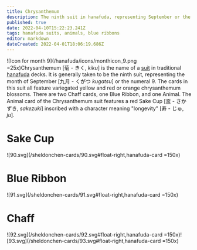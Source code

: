```yaml
---
title: Chrysanthemum
description: The ninth suit in hanafuda, representing September or the number 9
published: true
date: 2022-04-10T15:22:23.241Z
tags: hanafuda suits, animals, blue ribbons
editor: markdown
dateCreated: 2022-04-01T18:06:19.686Z
---
```


![Icon for month 9](/hanafuda/icons/monthicon_9.png =25x)Chrysanthemum [菊 - きく, *kiku*] is the name of a [suit](/en/hanafuda/suits) in traditional [hanafuda](/en/hanafuda) decks. It is generally taken to be the ninth suit, representing the month of September [九月	- くがつ *kugatsu*] or the numeral 9. The cards in this suit all feature variegated yellow and red or orange chrysanthemum blossoms. There are two Chaff cards, one Blue Ribbon, and one Animal. The Animal card of the Chrysanthemum suit features a red Sake Cup [盃 - さかずき, *sakezuki*] inscribed with a character meaning "longevity" [寿 - じゅ, *ju*].

# Sake Cup
![90.svg](/sheldonchen-cards/90.svg#float-right,hanafuda-card =150x)
# Blue Ribbon
![91.svg](/sheldonchen-cards/91.svg#float-right,hanafuda-card =150x)
# Chaff
![92.svg](/sheldonchen-cards/92.svg#float-right,hanafuda-card =150x)![93.svg](/sheldonchen-cards/93.svg#float-right,hanafuda-card =150x)